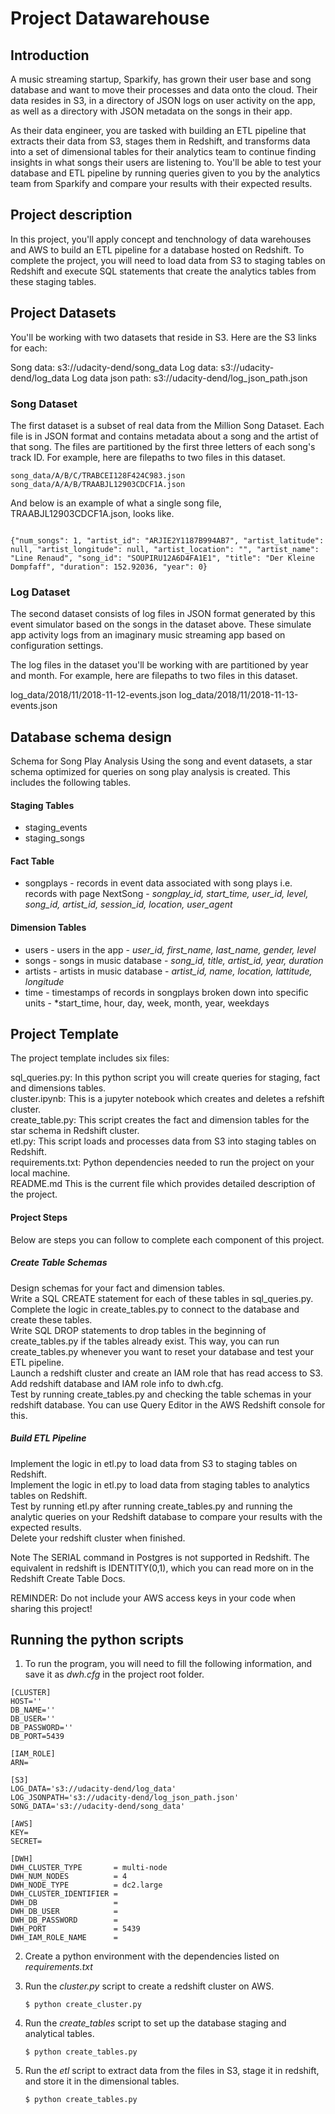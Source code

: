 # Project Datawarehouse

## Introduction

A music streaming startup, Sparkify, has grown their user base and song database and want to move their processes and data onto the cloud. Their data resides in S3, in a directory of JSON logs on user activity on the app, as well as a directory with JSON metadata on the songs in their app.

As their data engineer, you are tasked with building an ETL pipeline that extracts their data from S3, stages them in Redshift, and transforms data into a set of dimensional tables for their analytics team to continue finding insights in what songs their users are listening to. You'll be able to test your database and ETL pipeline by running queries given to you by the analytics team from Sparkify and compare your results with their expected results.

## Project description

In this project, you'll apply concept and tenchnology of data warehouses and AWS to build an ETL pipeline for a database hosted on Redshift. To complete the project, you will need to load data from S3 to staging tables on Redshift and execute SQL statements that create the analytics tables from these staging tables.

## Project Datasets
You'll be working with two datasets that reside in S3. Here are the S3 links for each:

Song data: s3://udacity-dend/song_data
Log data: s3://udacity-dend/log_data
Log data json path: s3://udacity-dend/log_json_path.json

### Song Dataset
The first dataset is a subset of real data from the Million Song Dataset. Each file is in JSON format and contains metadata about a song and the artist of that song. The files are partitioned by the first three letters of each song's track ID. For example, here are filepaths to two files in this dataset.
```
song_data/A/B/C/TRABCEI128F424C983.json
song_data/A/A/B/TRAABJL12903CDCF1A.json
```
And below is an example of what a single song file, TRAABJL12903CDCF1A.json, looks like.

```

{"num_songs": 1, "artist_id": "ARJIE2Y1187B994AB7", "artist_latitude": null, "artist_longitude": null, "artist_location": "", "artist_name": "Line Renaud", "song_id": "SOUPIRU12A6D4FA1E1", "title": "Der Kleine Dompfaff", "duration": 152.92036, "year": 0}
```
### Log Dataset
The second dataset consists of log files in JSON format generated by this event simulator based on the songs in the dataset above. These simulate app activity logs from an imaginary music streaming app based on configuration settings.

The log files in the dataset you'll be working with are partitioned by year and month. For example, here are filepaths to two files in this dataset.

log_data/2018/11/2018-11-12-events.json
log_data/2018/11/2018-11-13-events.json


## Database schema design


Schema for Song Play Analysis
Using the song and event datasets, a star schema optimized for queries on song play analysis is created. This includes the following tables.

#### Staging Tables
- staging_events
- staging_songs

####  Fact Table
- songplays - records in event data associated with song plays i.e. records with page NextSong - 
*songplay_id, start_time, user_id, level, song_id, artist_id, session_id, location, user_agent*

#### Dimension Tables
- users - users in the app - 
*user_id, first_name, last_name, gender, level*
- songs - songs in music database - 
*song_id, title, artist_id, year, duration*
- artists - artists in music database - 
*artist_id, name, location, lattitude, longitude*
- time - timestamps of records in songplays broken down into specific units - 
*start_time, hour, day, week, month, year, weekdays



## Project Template

The project template includes six files:<br/>

sql_queries.py: In this python script you will create queries for staging, fact and dimensions tables.<br/>
cluster.ipynb: This is a jupyter notebook which creates and deletes a refshift cluster.<br/>
create_table.py: This script creates the fact and dimension tables for the star schema in Redshift cluster.<br/>
etl.py: This script loads and processes data from S3 into staging tables on Redshift.<br/>
requirements.txt: Python dependencies needed to run the project on your local machine.<br/>
README.md This is the current file which provides detailed description of the project.<br/>

#### Project Steps
Below are steps you can follow to complete each component of this project.<br/>

##### Create Table Schemas
Design schemas for your fact and dimension tables. <br/>
Write a SQL CREATE statement for each of these tables in sql_queries.py. <br/>
Complete the logic in create_tables.py to connect to the database and create these tables. <br/>
Write SQL DROP statements to drop tables in the beginning of create_tables.py if the tables already exist. This way, you can run create_tables.py whenever you want to reset your database and test your ETL pipeline.<br/>
Launch a redshift cluster and create an IAM role that has read access to S3.<br/>
Add redshift database and IAM role info to dwh.cfg.<br/>
Test by running create_tables.py and checking the table schemas in your redshift database. You can use Query Editor in the AWS Redshift console for this.<br/>
##### Build ETL Pipeline
Implement the logic in etl.py to load data from S3 to staging tables on Redshift.<br/>
Implement the logic in etl.py to load data from staging tables to analytics tables on Redshift.<br/>
Test by running etl.py after running create_tables.py and running the analytic queries on your Redshift database to compare your results with the expected results.<br/>
Delete your redshift cluster when finished.<br/>

Note
The SERIAL command in Postgres is not supported in Redshift. The equivalent in redshift is IDENTITY(0,1), which you can read more on in the Redshift Create Table Docs.<br/>


REMINDER: Do not include your AWS access keys in your code when sharing this project!

## Running the python scripts

1. To run the program, you will need to fill the following information, and save it as *dwh.cfg* in the project root folder.

```
[CLUSTER]
HOST=''
DB_NAME=''
DB_USER=''
DB_PASSWORD=''
DB_PORT=5439

[IAM_ROLE]
ARN=

[S3]
LOG_DATA='s3://udacity-dend/log_data'
LOG_JSONPATH='s3://udacity-dend/log_json_path.json'
SONG_DATA='s3://udacity-dend/song_data'

[AWS]
KEY=
SECRET=

[DWH]
DWH_CLUSTER_TYPE       = multi-node
DWH_NUM_NODES          = 4
DWH_NODE_TYPE          = dc2.large
DWH_CLUSTER_IDENTIFIER = 
DWH_DB                 = 
DWH_DB_USER            = 
DWH_DB_PASSWORD        = 
DWH_PORT               = 5439
DWH_IAM_ROLE_NAME      = 
```

2. Create a python environment with the dependencies listed on *requirements.txt*
3. Run the *cluster.py* script to create a redshift cluster on AWS.

    `$ python create_cluster.py`

4. Run the *create_tables* script to set up the database staging and analytical tables.

    `$ python create_tables.py`

5. Run the *etl* script to extract data from the files in S3, stage it in redshift, and store it in the dimensional tables.

    `$ python create_tables.py`




